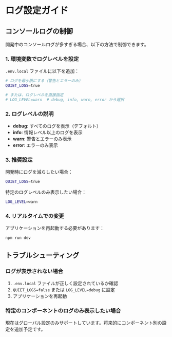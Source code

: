 # ログ設定ガイド

## コンソールログの制御

開発中のコンソールログが多すぎる場合、以下の方法で制御できます。

### 1. 環境変数でログレベルを設定

`.env.local` ファイルに以下を追加：

```bash
# ログを最小限にする（警告とエラーのみ）
QUIET_LOGS=true

# または、ログレベルを直接指定
# LOG_LEVEL=warn  # debug, info, warn, error から選択
```

### 2. ログレベルの説明

- **debug**: すべてのログを表示（デフォルト）
- **info**: 情報レベル以上のログを表示
- **warn**: 警告とエラーのみ表示
- **error**: エラーのみ表示

### 3. 推奨設定

開発時にログを減らしたい場合：
```bash
QUIET_LOGS=true
```

特定のログレベルのみ表示したい場合：
```bash
LOG_LEVEL=warn
```

### 4. リアルタイムでの変更

アプリケーションを再起動する必要があります：
```bash
npm run dev
```

## トラブルシューティング

### ログが表示されない場合

1. `.env.local` ファイルが正しく設定されているか確認
2. `QUIET_LOGS=false` または `LOG_LEVEL=debug` に設定
3. アプリケーションを再起動

### 特定のコンポーネントのログのみ表示したい場合

現在はグローバル設定のみサポートしています。将来的にコンポーネント別の設定を追加予定です。
